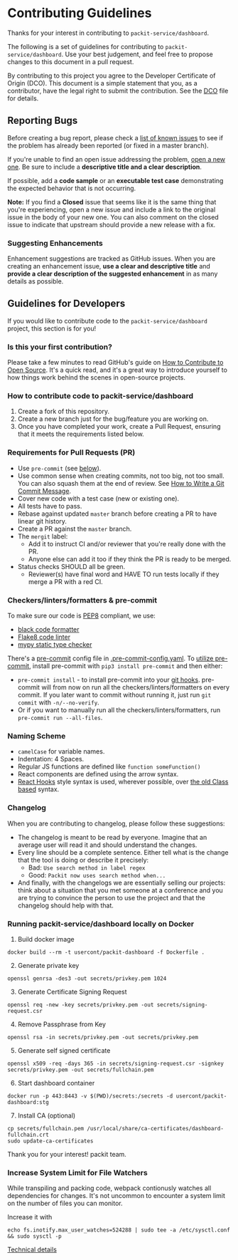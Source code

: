 # Contributing Guidelines

Thanks for your interest in contributing to `packit-service/dashboard`.

The following is a set of guidelines for contributing to `packit-service/dashboard`.
Use your best judgement, and feel free to propose changes to this document in a pull request.

By contributing to this project you agree to the Developer Certificate of Origin (DCO). This document is a simple statement that you, as a contributor, have the legal right to submit the contribution. See the [DCO](DCO) file for details.

## Reporting Bugs

Before creating a bug report, please check a [list of known issues](https://github.com/packit-service/dashboard/issues) to see
if the problem has already been reported (or fixed in a master branch).

If you're unable to find an open issue addressing the problem, [open a new one](https://github.com/packit-service/dashboard/issues/new).
Be sure to include a **descriptive title and a clear description**.

If possible, add a **code sample** or an **executable test case** demonstrating the expected behavior that is not occurring.

**Note:** If you find a **Closed** issue that seems like it is the same thing that you're experiencing, open a new issue and include a link to the original issue in the body of your new one.
You can also comment on the closed issue to indicate that upstream should provide a new release with a fix.

### Suggesting Enhancements

Enhancement suggestions are tracked as GitHub issues.
When you are creating an enhancement issue, **use a clear and descriptive title** and **provide a clear description of the suggested enhancement** in as many details as possible.

## Guidelines for Developers

If you would like to contribute code to the `packit-service/dashboard` project, this section is for you!

### Is this your first contribution?

Please take a few minutes to read GitHub's guide on [How to Contribute to Open Source](https://opensource.guide/how-to-contribute/).
It's a quick read, and it's a great way to introduce yourself to how things work behind the scenes in open-source projects.

### How to contribute code to packit-service/dashboard

1. Create a fork of this repository.
2. Create a new branch just for the bug/feature you are working on.
3. Once you have completed your work, create a Pull Request, ensuring that it meets the requirements listed below.

### Requirements for Pull Requests (PR)

- Use `pre-commit` (see [below](#checkerslintersformatters--pre-commit)).
- Use common sense when creating commits, not too big, not too small. You can also squash them at the end of review. See [How to Write a Git Commit Message](https://chris.beams.io/posts/git-commit/).
- Cover new code with a test case (new or existing one).
- All tests have to pass.
- Rebase against updated `master` branch before creating a PR to have linear git history.
- Create a PR against the `master` branch.
- The `mergit` label:
  - Add it to instruct CI and/or reviewer that you're really done with the PR.
  - Anyone else can add it too if they think the PR is ready to be merged.
- Status checks SHOULD all be green.
  - Reviewer(s) have final word and HAVE TO run tests locally if they merge a PR with a red CI.

### Checkers/linters/formatters & pre-commit

To make sure our code is [PEP8](https://www.python.org/dev/peps/pep-0008/) compliant, we use:

- [black code formatter](https://github.com/psf/black)
- [Flake8 code linter](http://flake8.pycqa.org)
- [mypy static type checker](http://mypy-lang.org)

There's a [pre-commit](https://pre-commit.com) config file in [.pre-commit-config.yaml](.pre-commit-config.yaml).
To [utilize pre-commit](https://pre-commit.com/#usage), install pre-commit with `pip3 install pre-commit` and then either:

- `pre-commit install` - to install pre-commit into your [git hooks](https://githooks.com). pre-commit will from now on run all the checkers/linters/formatters on every commit. If you later want to commit without running it, just run `git commit` with `-n/--no-verify`.
- Or if you want to manually run all the checkers/linters/formatters, run `pre-commit run --all-files`.

### Naming Scheme

- `camelCase` for variable names.
- Indentation: 4 Spaces.
- Regular JS functions are defined like `function someFunction()`
- React components are defined using the arrow syntax.
- [React Hooks](https://reactjs.org/docs/hooks-intro.html) style syntax is used, wherever possible, over [the old Class based](https://reactjs.org/docs/hooks-intro.html#classes-confuse-both-people-and-machines) syntax.

### Changelog

When you are contributing to changelog, please follow these suggestions:

- The changelog is meant to be read by everyone. Imagine that an average user
  will read it and should understand the changes.
- Every line should be a complete sentence. Either tell what is the change that the tool is doing or describe it precisely:
  - Bad: `Use search method in label regex`
  - Good: `Packit now uses search method when...`
- And finally, with the changelogs we are essentially selling our projects:
  think about a situation that you met someone at a conference and you are
  trying to convince the person to use the project and that the changelog
  should help with that.

### Running packit-service/dashboard locally on Docker

1. Build docker image

```
docker build --rm -t usercont/packit-dashboard -f Dockerfile .
```

2. Generate private key

```
openssl genrsa -des3 -out secrets/privkey.pem 1024
```

3. Generate Certificate Signing Request

```
openssl req -new -key secrets/privkey.pem -out secrets/signing-request.csr
```

4. Remove Passphrase from Key

```
openssl rsa -in secrets/privkey.pem -out secrets/privkey.pem
```

5. Generate self signed certificate

```
openssl x509 -req -days 365 -in secrets/signing-request.csr -signkey secrets/privkey.pem -out secrets/fullchain.pem
```

6. Start dashboard container

```
docker run -p 443:8443 -v $(PWD)/secrets:/secrets -d usercont/packit-dashboard:stg
```

7. Install CA (optional)

```
cp secrets/fullchain.pem /usr/local/share/ca-certificates/dashboard-fullchain.crt
sudo update-ca-certificates
```

Thank you for your interest!
packit team.

### Increase System Limit for File Watchers

While transpiling and packing code, webpack contionusly watches all dependencies for changes. It's not uncommon to encounter a system limit on the number of files you can monitor.

Increase it with

```
echo fs.inotify.max_user_watches=524288 | sudo tee -a /etc/sysctl.conf && sudo sysctl -p
```

[Technical details](https://github.com/guard/listen/wiki/Increasing-the-amount-of-inotify-watchers#the-technical-details)
